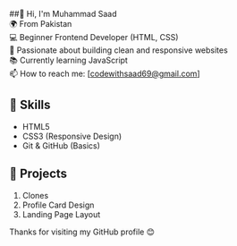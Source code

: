 ##👋 Hi, I'm Muhammad Saad  
🌍 From Pakistan  
💻 Beginner Frontend Developer (HTML, CSS)  
🎯 Passionate about building clean and responsive websites  
📚 Currently learning JavaScript  
📫 How to reach me: [codewithsaad69@gmail.com]

## 🔧 Skills
- HTML5  
- CSS3 (Responsive Design)
- Git & GitHub (Basics)

## 🚀 Projects
1. Clones  
2. Profile Card Design  
3. Landing Page Layout

Thanks for visiting my GitHub profile 😊




<!--
**Saad-832/Saad-832** is a ✨ _special_ ✨ repository because its `README.md` (this file) appears on your GitHub profile.

Here are some ideas to get you started:

- 🔭 I’m currently working on ...
- 🌱 I’m currently learning ...
- 👯 I’m looking to collaborate on ...
- 🤔 I’m looking for help with ...
- 💬 Ask me about ...
- 📫 How to reach me: ...
- 😄 Pronouns: ...
- ⚡ Fun fact: ...
-->
